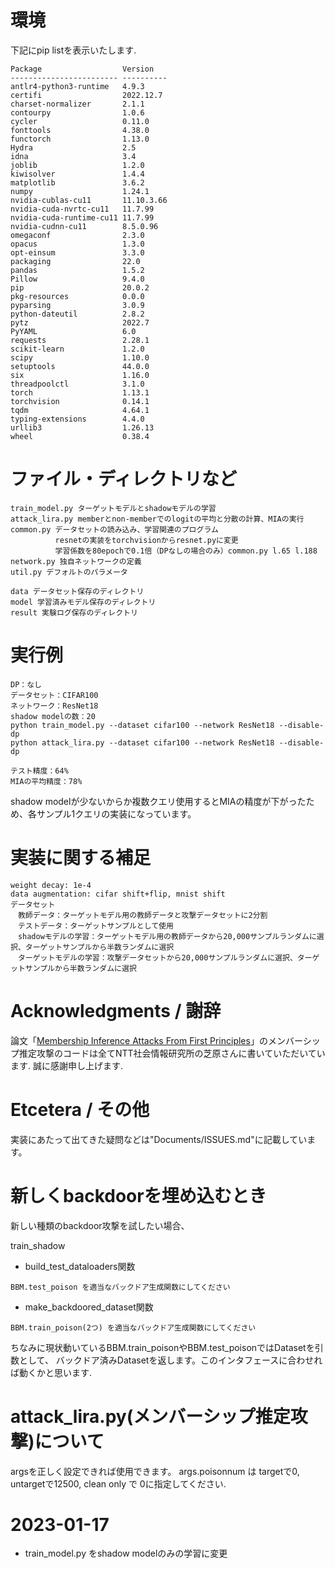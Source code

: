 # 環境
下記にpip listを表示いたします.
```
Package                  Version   
------------------------ ----------
antlr4-python3-runtime   4.9.3     
certifi                  2022.12.7 
charset-normalizer       2.1.1     
contourpy                1.0.6     
cycler                   0.11.0    
fonttools                4.38.0    
functorch                1.13.0    
Hydra                    2.5       
idna                     3.4       
joblib                   1.2.0     
kiwisolver               1.4.4     
matplotlib               3.6.2     
numpy                    1.24.1    
nvidia-cublas-cu11       11.10.3.66
nvidia-cuda-nvrtc-cu11   11.7.99   
nvidia-cuda-runtime-cu11 11.7.99   
nvidia-cudnn-cu11        8.5.0.96  
omegaconf                2.3.0     
opacus                   1.3.0     
opt-einsum               3.3.0     
packaging                22.0      
pandas                   1.5.2     
Pillow                   9.4.0     
pip                      20.0.2    
pkg-resources            0.0.0     
pyparsing                3.0.9     
python-dateutil          2.8.2     
pytz                     2022.7    
PyYAML                   6.0       
requests                 2.28.1    
scikit-learn             1.2.0     
scipy                    1.10.0    
setuptools               44.0.0    
six                      1.16.0    
threadpoolctl            3.1.0     
torch                    1.13.1    
torchvision              0.14.1    
tqdm                     4.64.1    
typing-extensions        4.4.0     
urllib3                  1.26.13   
wheel                    0.38.4   
```
# ファイル・ディレクトリなど
```
train_model.py ターゲットモデルとshadowモデルの学習
attack_lira.py memberとnon-memberでのlogitの平均と分散の計算、MIAの実行
common.py データセットの読み込み、学習関連のプログラム
          resnetの実装をtorchvisionからresnet.pyに変更
          学習係数を80epochで0.1倍（DPなしの場合のみ）common.py l.65 l.188
network.py 独自ネットワークの定義
util.py デフォルトのパラメータ

data データセット保存のディレクトリ
model 学習済みモデル保存のディレクトリ
result 実験ログ保存のディレクトリ
```

# 実行例
```
DP：なし
データセット：CIFAR100
ネットワーク：ResNet18
shadow modelの数：20
python train_model.py --dataset cifar100 --network ResNet18 --disable-dp
python attack_lira.py --dataset cifar100 --network ResNet18 --disable-dp

テスト精度：64%
MIAの平均精度：78%
```
shadow modelが少ないからか複数クエリ使用するとMIAの精度が下がったため、各サンプル1クエリの実装になっています。


# 実装に関する補足
```
weight decay: 1e-4
data augmentation: cifar shift+flip, mnist shift
データセット
　教師データ：ターゲットモデル用の教師データと攻撃データセットに2分割
　テストデータ：ターゲットサンプルとして使用
　shadowモデルの学習：ターゲットモデル用の教師データから20,000サンプルランダムに選択、ターゲットサンプルから半数ランダムに選択
　ターゲットモデルの学習：攻撃データセットから20,000サンプルランダムに選択、ターゲットサンプルから半数ランダムに選択
```

# Acknowledgments / 謝辞
論文「[Membership Inference Attacks From First Principles](https://arxiv.org/abs/2112.03570)」のメンバーシップ推定攻撃のコードは全てNTT社会情報研究所の芝原さんに書いていただいています. 誠に感謝申し上げます.

# Etcetera / その他
実装にあたって出てきた疑問などは"Documents/ISSUES.md"に記載しています。

# 新しくbackdoorを埋め込むとき
新しい種類のbackdoor攻撃を試したい場合、

train_shadow
- build_test_dataloaders関数
```
BBM.test_poison を適当なバックドア生成関数にしてください
```
- make_backdoored_dataset関数
```
BBM.train_poison(2つ) を適当なバックドア生成関数にしてください
```
ちなみに現状動いているBBM.train_poisonやBBM.test_poisonではDatasetを引数として、
バックドア済みDatasetを返します。このインタフェースに合わせれば動くかと思います.

# attack_lira.py(メンバーシップ推定攻撃)について
argsを正しく設定できれば使用できます。
args.poisonnum は targetで0, untargetで12500, clean only で 0に指定してください.

# 2023-01-17
- train_model.py をshadow modelのみの学習に変更